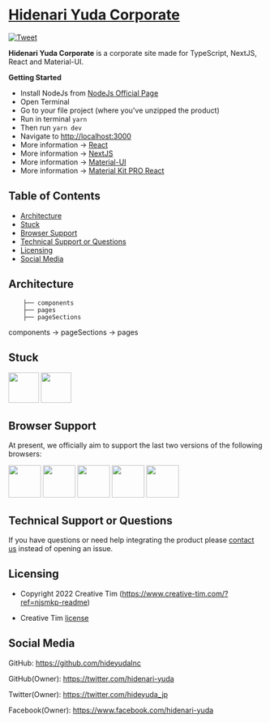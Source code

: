 # [Hidenari Yuda Corporate](https://hidenari-yuda.jp)

 [![Tweet](https://img.shields.io/twitter/url/http/shields.io.svg?style=social&logo=twitter)](https://twitter.com/share?url=https%3A%2F%2Fdemos.creative-tim.com%2Fnextjs-material-kit-pro%2Fpresentation&text=NextJS%20Material%20Kit%20PRO&via=Creative%20Tim&hashtags=nextjs%20%23hidenari-yudaInc%20%23material-ui%20%23react%20%23reactjs%20%23materialdesign)

**Hidenari Yuda Corporate** is a corporate site made for TypeScript, NextJS, React and Material-UI.

**Getting Started**

- Install NodeJs from [NodeJs Official Page](https://nodejs.org/en/?ref=hidenari-yudaInc)
- Open Terminal
- Go to your file project (where you've unzipped the product)
- Run in terminal `yarn`
- Then run `yarn dev`
- Navigate to [http://localhost:3000](http://localhost:3000)
- More information → [React](https://reactjs.org/docs/installation.html?ref=hidenari-yudaInc)
- More information → [NextJS](https://nextjs.org?ref=hidenari-yudaInc)
- More information → [Material-UI](https://material-ui.com/?ref=hidenari-yudaInc)
- More information → [Material Kit PRO React](https://www.creative-tim.com/product/nextjs-material-kit-pro?ref=njsmkp-readme)


## Table of Contents

- [Architecture](#architecture)
- [Stuck](#stuck)
- [Browser Support](#browser-support)
- [Technical Support or Questions](#technical-support-or-questions)
- [Licensing](#licensing)
- [Social Media](#social-media)

## Architecture

```
    ├── components 
    ├── pages
    ├── pageSections
```

components -> pageSections -> pages

## Stuck
[<img src="https://raw.githubusercontent.com/creativetimofficial/public-assets/master/logos/react-logo.png" width="60" height="60" />](https://www.creative-tim.com/product/material-dashboard-pro-react?ref=readme-mdpr)
[<img src="https://raw.githubusercontent.com/creativetimofficial/public-assets/master/logos/typescript.png" width="60" height="60" />](https://www.creative-tim.com/product/material-dashboard-2-pro-react-ts?ref=readme-mdpr)

## Browser Support

At present, we officially aim to support the last two versions of the following browsers:

<img src="https://s3.amazonaws.com/creativetim_bucket/github/browser/chrome.png" width="64" height="64"> <img src="https://s3.amazonaws.com/creativetim_bucket/github/browser/firefox.png" width="64" height="64"> <img src="https://s3.amazonaws.com/creativetim_bucket/github/browser/edge.png" width="64" height="64"> <img src="https://s3.amazonaws.com/creativetim_bucket/github/browser/safari.png" width="64" height="64"> <img src="https://s3.amazonaws.com/creativetim_bucket/github/browser/opera.png" width="64" height="64">

## Technical Support or Questions

If you have questions or need help integrating the product please [contact us](https://hidenari-yuda.jp/contact) instead of opening an issue.

## Licensing

- Copyright 2022 Creative Tim (https://www.creative-tim.com/?ref=njsmkp-readme)

- Creative Tim [license](https://www.creative-tim.com/license?ref=njsmkp-readme)

## Social Media

GitHub: <https://github.com/hideyudaInc>

GitHub(Owner): <https://twitter.com/hidenari-yuda>

Twitter(Owner): <https://twitter.com/hideyuda_jp>

Facebook(Owner): <https://www.facebook.com/hidenari-yuda>